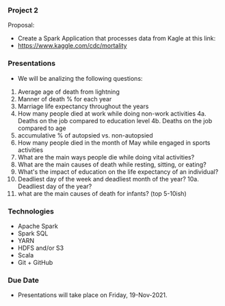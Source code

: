 ### Project 2
Proposal:
- Create a Spark Application that processes data from Kagle at this link:
- https://www.kaggle.com/cdc/mortality

### Presentations
- We will be analizing the following questions:
1. Average age of death from lightning
2. Manner of death % for each year
3. Marriage life expectancy throughout the years
4. How many people died at work while doing non-work activities
	4a. Deaths on the job compared to education level
	4b. Deaths on the job compared to age
5. accumulative % of autopsied vs. non-autopsied
6. How many people died in the month of May while engaged in sports activities
7. What are the main ways people die while doing vital activities?
8. What are the main causes of death while resting, sitting, or eating?
9. What's the impact of education on the life expectancy of an individual?
10. Deadliest day of the week and deadliest month of the year?
	10a. Deadliest day of the year?
11. what are the main causes of death for infants? (top 5-10ish)



### Technologies
- Apache Spark
- Spark SQL
- YARN
- HDFS and/or S3
- Scala
- Git + GitHub

### Due Date
- Presentations will take place on Friday, 19-Nov-2021.
